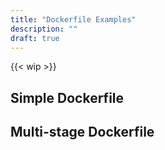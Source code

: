 ```yaml
---
title: "Dockerfile Examples"
description: ""
draft: true
---
```

{{< wip >}}
## Simple Dockerfile

## Multi-stage Dockerfile
